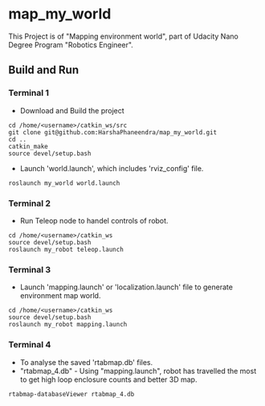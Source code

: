 # map_my_world
This Project is of "Mapping environment world", part of Udacity Nano Degree Program "Robotics Engineer". 

## Build and Run
### Terminal 1
* Download and Build the project
```
cd /home/<username>/catkin_ws/src
git clone git@github.com:HarshaPhaneendra/map_my_world.git
cd ..
catkin_make
source devel/setup.bash
```
* Launch 'world.launch', which includes 'rviz_config' file.
```
roslaunch my_world world.launch
```

### Terminal 2
* Run Teleop node to handel controls of robot. 
```
cd /home/<username>/catkin_ws
source devel/setup.bash
roslaunch my_robot teleop.launch
```
### Terminal 3 
* Launch 'mapping.launch' or 'localization.launch' file to generate environment map world. 
```
cd /home/<username>/catkin_ws
source devel/setup.bash
roslaunch my_robot mapping.launch
```
### Terminal 4 
* To analyse the saved 'rtabmap.db' files.
* "rtabmap_4.db" - Using "mapping.launch", robot has travelled the most to get high loop enclosure counts and better 3D map.

```
rtabmap-databaseViewer rtabmap_4.db
```

